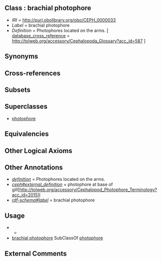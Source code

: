 
## Class : brachial photophore

 * *IRI* = http://purl.obolibrary.org/obo/CEPH_0000033
 * *Label* = brachial photophore
 * *Definition* = Photophores located on the arms. [ [database_cross_reference](../../ef/oboInOwl#hasDbXref.md) = http://tolweb.org/accessory/Cephalopoda_Glossary?acc_id=587 ]

## Synonyms


## Cross-references


## Subsets


## Superclasses

 * [photophore](../../CEPH/98/CEPH_0000198.md)

## Equivalencies


## Other Logical Axioms


## Other Annotations

 * *[definition](../../IAO/15/IAO_0000115.md)* = Photophores located on the arms.
 * *[ceph#external_definition](../../ceph#external/on/ceph#external_definition.md)* = photophore at base of gill[http://tolweb.org/accessory/Cephalopod_Photophore_Terminology?acc_id=2015]l
 * *[rdf-schema#label](../../el/rdf-schema#label.md)* = brachial photophore

## Usage

 * -
 * [brachial photophore](../../CEPH/33/CEPH_0000033.md) SubClassOf [photophore](../../CEPH/98/CEPH_0000198.md)

## External Comments

